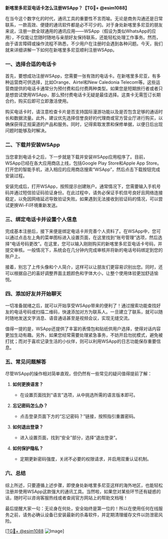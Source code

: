 **新喀里多尼亚电话卡怎么注册WSApp？【TG💪+ @esim1088】**

在当今这个数字化的时代，通讯工具的重要性不言而喻。无论是商务沟通还是日常联系，一款高效、便捷的通讯软件都是必不可少的。对于身处新喀里多尼亚的朋友来说，注册一款全球通用的通讯应用——WSApp（假设为类似WhatsApp的应用），不仅能让您随时随地与亲朋好友保持联系，还能轻松处理工作事务。然而，由于语言障碍或操作流程不熟悉，不少用户在注册时会遇到各种问题。今天，我们就来详细讲解一下如何在新喀里多尼亚顺利注册WSApp。

### 一、选择合适的电话卡

首先，要想成功注册WSApp，您需要一张有效的电话卡。在新喀里多尼亚，有多种运营商可供选择，比如Orange、Airtel和New Caledonia Telecom等。这些运营商提供的电话卡通常分为预付费和后付费两种类型。如果您是短期旅行者或者只是想尝试使用WSApp，那么预付费电话卡无疑是最佳选择。这类卡无需签订长期合约，购买后即可立即激活使用。

购买电话卡时，请注意检查卡片是否支持国际漫游功能以及是否包含足够的通话时长和数据流量。此外，建议优先选择信誉良好的代理商或官方营业厅进行购买，以确保获得正规渠道的产品和服务。同时，记得索取发票和保修单据，以便日后出现问题时能够及时解决。

### 二、下载并安装WSApp

当您拿到电话卡之后，下一步就是下载并安装WSApp应用程序了。目前，WSApp已经在各大应用商店上线，包括Google Play Store和Apple App Store。打开您的智能手机，进入相应的应用商店搜索“WSApp”，然后点击下载按钮完成安装过程。

安装完成后，打开WSApp，按照提示创建账户。通常情况下，您需要输入手机号码并通过短信验证码验证身份。在此过程中，请务必保证手机信号良好且网络连接稳定，以免因网络延迟导致验证失败。如果遇到无法接收到验证码的情况，可以尝试更换Wi-Fi环境重新发送。

### 三、绑定电话卡并设置个人信息

完成基本注册后，接下来便是绑定电话卡并完善个人资料了。在WSApp中，您可以通过点击左上角的菜单图标进入设置页面，在这里找到“账号管理”选项，然后选择“电话号码更改”。在这里，您可以输入刚刚购买的新喀里多尼亚电话卡号码，并提交审核。一般情况下，系统会在几分钟内完成审核并将新的电话号码绑定到您的账户上。

接着，别忘了上传头像和个人简介，这样可以让朋友们更容易识别出您。同时，还可以根据自己的喜好调整界面主题颜色和字体大小，让整个使用体验更加舒适愉悦。

### 四、添加好友并开始聊天

一切准备就绪之后，就可以开始享受WSApp带来的便利了！通过搜索功能查找好友的电话号码或扫描二维码，快速添加对方为联系人。一旦建立了联系，就可以随时随地发送文字消息、语音通话甚至是视频会议，实现无缝交流。

值得一提的是，WSApp还提供了丰富的表情包和贴纸供用户选择，使得对话内容更加生动有趣。另外，如果您经常需要处理紧急事务，不妨开启勿扰模式，避免被打扰；而对于喜欢记录生活的小伙伴，则可以利用WSApp的日志功能保存重要信息。

### 五、常见问题解答

尽管WSApp的操作相对简单直观，但仍然有一些常见的疑问值得提前了解：

1. **如何更换语言？**
   - 在设置页面找到“语言”选项，从中挑选所需的语言版本即可。
   
2. **忘记密码怎么办？**
   - 点击登录页面下方的“忘记密码？”链接，按照指引重置密码。

3. **如何退出登录？**
   - 进入设置页面，找到“安全”部分，选择“退出登录”。

4. **如何保护隐私？**
   - 定期更新密码强度，关闭不必要的权限请求，并启用双重认证机制。

### 六、总结

综上所述，只要遵循上述步骤，即使身处新喀里多尼亚这样的海外地区，也能轻松注册并使用WSApp这款强大的通讯工具。当然啦，如果您对某些环节还有疑惑的话，随时可以咨询客服热线或者查阅官方网站上的帮助文档哦！

最后提醒大家一句：无论身在何处，安全始终是第一位的！所以在使用任何在线服务之前，请务必确认设备已安装最新的杀毒软件，并定期清理缓存文件以防泄密风险。

[[TG💪+ @esim1088](https://t.me/s/esim1088) ![Image](https://i.postimg.cc/4NQfJmqS/Snipaste-2025-05-13-00-14-12.png)]